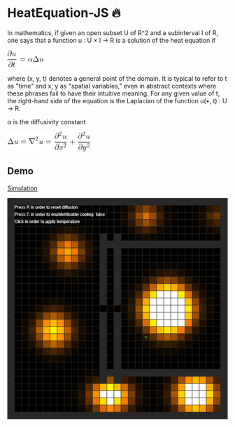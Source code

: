 # HeatEquation-JS :fire:

In mathematics, if given an open subset U of R^2 and a subinterval I of R, one says that a function u : U × I → R is a solution of the heat equation if

![alt text](https://github.com/MorcilloSanz/HeatEquation-JS/blob/main/img/equation.png)

where (x, y, t) denotes a general point of the domain. It is typical to refer to t as "time" and x, y as "spatial variables," even in abstract contexts where these phrases fail to have their intuitive meaning. For any given value of t, the right-hand side of the equation is the Laplacian of the function u(•, t) : U → R.

α is the diffusivity constant

![alt text](https://github.com/MorcilloSanz/HeatEquation-JS/blob/main/img/Laplacian.png)

## Demo

[Simulation](https://morcillosanz.github.io/HeatEquation-JS/)

![alt text](https://github.com/MorcilloSanz/HeatEquation-JS/blob/main/img/demo.png)
